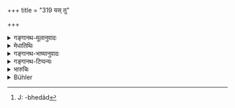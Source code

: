 +++
title = "319 यस् तु"

+++

<details><summary>गङ्गानथ-मूलानुवादः</summary>

When one steals the rope or the water-pot from the well, or damages a water-drinking establishment, he should be punished with a fine of one ‘māṣa,’ and should restore the article to the place.—(319)
</details>

<details><summary>मेधातिथिः</summary>

प्रपिबन्त्य् अस्याम् इति **प्रपा**, जलाधारस्थानम् उद्धृतजलनिधानं वा । माषस्य जातिर् न निर्दिष्टा । सा मरुजाङ्गलानूपभेदा[^५८] द्रष्टव्या । **तच् च** रज्ज्वादि **समाहरेद्** दद्यात् तस्मिन् स्थाने, न राजनि ॥ ८.३१९ ॥


[^५८]:
     J: -bhedād
</details>

<details><summary>गङ्गानथ-भाष्यानुवादः</summary>

A place where people drink water is called ‘*prapā*,’ ‘*water-drinking
establishment*,’ the place where water is stored after having been drawn
from a reservoir.

The exact nature of the substance is not stated—of what substance the
fine of a ‘*māṣa*’ shall consist. It should he regarded as being copper
or silver.

The article—rope and the rest—ho shall restore ‘*to the place*’ and not
to the king.—(319)
</details>

<details><summary>गङ्गानथ-टिप्पन्यः</summary>

‘*Māṣam*’—‘Of gold’ (Kullūka);—‘the exact metal has not been mentioned;
it has to be determined on the merits of each case, according as the
institution damaged happens to he in a desert or in a country with
plentiful water-supply and so forth’ (Medhātithi, whom Buhler has
misrepresented).

This verse is quoted in *Vivādaratnākara* (p. 328), which adds the
following notes:—The meaning is that—‘that’, the damaged article,—in the
shape of the rope or the jar—he shall restore to the well. The
*Pārijata*, in view of the later pronoun ‘*tat*’ has read
‘*rājjughaṭam*’ and has explained it as a ‘collective copulative
compound’;—and in *Vivādacintāmaṇi* (p. 141), which reads
‘*rajjughaṭam*’ and explains it as ‘the rope or the jar’, and explains
the rule as that ‘one who steals the rope or the jar should replace it,
and he who damages the drinking-booth should be fined a *Māṣa*.’
</details>

<details><summary>भारुचिः</summary>

माषो मुख्यत्वाद् अविशेषाभिधाने सति हिरण्यस्य स्यात् ॥ ८.३१८ ॥
</details>

<details><summary>Bühler</summary>

319	He who steals the rope or the water-pot from a well, or damages a hut where water is distributed, shall pay one masha as a fine and restore the (article abstracted or damaged) in its (proper place).
</details>
